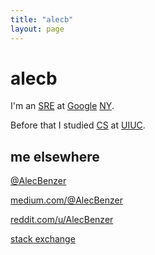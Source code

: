 ```yaml
---
title: "alecb"
layout: page
---
```

# alecb

I'm an [SRE] at [Google][Google] [NY].

Before that I studied [CS] at [UIUC].

## me elsewhere

[@AlecBenzer](https://twitter.com/@AlecBenzer)

[medium.com/@AlecBenzer](https://medium.com/@AlecBenzer)

[reddit.com/u/AlecBenzer](https://reddit.com/u/alecbenzer)

[stack exchange](https://stackexchange.com/users/294841/alecb)

[SRE]: https://landing.google.com/sre/
[Google]: http://google.com/about/company
[NY]: https://careers.google.com/locations/new-york/
[CS]: http://cs.uiuc.edu
[UIUC]: http://uiuc.edu
